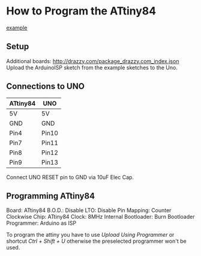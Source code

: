 # How to Program the ATtiny84

[example](https://www.instructables.com/Arduino-Uno-to-Program-ATTINY84-Arduino-V-185/)

## Setup
Additional boards: http://drazzy.com/package_drazzy.com_index.json
Upload the ArduinoISP sketch from the example sketches to the Uno.

## Connections to UNO
|ATtiny84|UNO|
|--------|---|
|5V|5V|
|GND|GND|
|Pin4|Pin10|
|Pin7|Pin11|
|Pin8|Pin12|
|Pin9|Pin13|

Connect UNO RESET pin to GND via 10uF Elec Cap.

## Programming ATtiny84
Board: ATtiny84
B.O.D.: Disable
LTO: Disable
Pin Mapping: Counter Clockwise
Chip: ATtiny84
Clock: 8MHz Internal
Bootloader: Burn Bootloader
Programmer: Arduino as ISP

To program the attiny you have to use *Upload Using Programmer* or shortcut *Ctrl + Shift + U* otherwise the preselected programmer won't be used.
